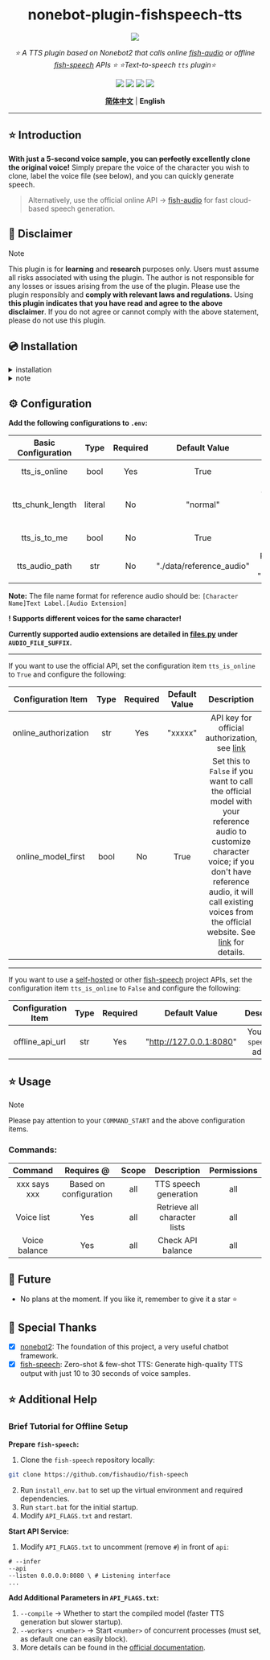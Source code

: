 <div align="center">

# nonebot-plugin-fishspeech-tts

<a href="https://v2.nonebot.dev/store"><img src="https://count.getloli.com/get/@nonebot-plugin-fishspeech-tts?theme=asoul"></a>

_⭐ A TTS plugin based on Nonebot2 that calls online [fish-audio](https://fish.audio/zh-CN/) or offline [fish-speech](https://github.com/fishaudio/fish-speech) APIs ⭐_
_⭐Text-to-speech `tts` plugin⭐_

<a href="https://www.python.org/downloads/release/python-390/"><img src="https://img.shields.io/badge/python-3.10+-blue"></a>  <a href=""><img src="https://img.shields.io/badge/QQ-1141538825-yellow"></a> <a href="https://github.com/Cvandia/nonebot-plugin-game-torrent/blob/main/LICENCE"><img src="https://img.shields.io/badge/license-MIT-blue"></a> <a href="https://v2.nonebot.dev/"><img src="https://img.shields.io/badge/Nonebot2-2.2.0+-red"></a>

[**简体中文**](../README.md) | **English**
</div>

---

## ⭐ Introduction

**With just a 5-second voice sample, you can ~~perfectly~~ excellently clone the original voice!**
Simply prepare the voice of the character you wish to clone, label the voice file (see below), and you can quickly generate speech.

> Alternatively, use the official online API -> [fish-audio](https://fish.audio/zh-CN/) for fast cloud-based speech generation.

## 📜 Disclaimer

> [!note]
> This plugin is for **learning** and **research** purposes only. Users must assume all risks associated with using the plugin. The author is not responsible for any losses or issues arising from the use of the plugin. Please use the plugin responsibly and **comply with relevant laws and regulations.**
Using **this plugin indicates that you have read and agree to the above disclaimer**. If you do not agree or cannot comply with the above statement, please do not use this plugin. 

## 💿 Installation

<details>
<summary>installation</summary>

**Using `pipx`:**
```bash
pipx install nonebot-plugin-fishspeech-tts -U
```
> [!note] Add this plugin to the `plugins = ["xxx"]` section in `pyproject.toml`.

**Using `nb-cli`:**
```bash
nb plugin install nonebot-plugin-fishspeech-tts -U
```

**Using `git clone` (not recommended):**
- Run the following command in the command prompt:
```bash
git clone https://github.com/Cvandia/nonebot-plugin-fishspeech-tts
```
- Copy the `nonebot-plugin-fishspeech-tts` folder to the `src/plugins` directory in the bot's root directory (or another name you used when creating the bot).
 </details>

 <details>
 <summary>note</summary>

Recommended mirror sites for download:

- Tsinghua Source: `https://pypi.tuna.tsinghua.edu.cn/simple`
- Alibaba Source: `https://mirrors.aliyun.com/pypi/simple/`

</details>

## ⚙️ Configuration

**Add the following configurations to `.env`:**

| Basic Configuration | Type | Required | Default Value | Description |
|:-----:|:----:|:----:|:---:|:----:|
| tts_is_online | bool | Yes | True | Whether to use the cloud API |
| tts_chunk_length | literal | No | "normal" | Audio chunk length for requests, defaults to normal; options: short, normal, long |
| tts_is_to_me | bool | No | True | Whether to respond only when mentioned |
| tts_audio_path | str | No | "./data/reference_audio" | Path for voice samples, defaults to "./data/reference_audio" |

**Note:** The file name format for reference audio should be: `[Character Name]Text Label.[Audio Extension]`

**! Supports different voices for the same character!**

**Currently supported audio extensions are detailed in [files.py](./nonebot_plugin_fishspeech_tts/files.py) under `AUDIO_FILE_SUFFIX`.**

---

If you want to use the official API, set the configuration item `tts_is_online` to `True` and configure the following:

| Configuration Item | Type | Required | Default Value | Description |
|:-----:|:----:|:----:|:---:|:----:|
| online_authorization | str | Yes | "xxxxx" | API key for official authorization, see [link](https://fish.audio/zh-CN/go-api/api-keys/) |
| online_model_first | bool | No | True | Set this to `False` if you want to call the official model with your reference audio to customize character voice; if you don't have reference audio, it will call existing voices from the official website. See [link](https://fish.audio/zh-CN/) for details. |

---

If you want to use a [self-hosted](#offline-setup-fish-speech) or other [fish-speech](https://github.com/fishaudio/fish-speech) project APIs, set the configuration item `tts_is_online` to `False` and configure the following:

| Configuration Item | Type | Required | Default Value | Description |
|:----:|:----:|:----:|:---:|:----:|
| offline_api_url | str | Yes | "http://127.0.0.1:8080" | Your `fish-speech` API address |

## ⭐ Usage

> [!note]
> Please pay attention to your `COMMAND_START` and the above configuration items.

### Commands:

| Command | Requires @ | Scope | Description | Permissions |
|:---:|:---:|:---:|:---:|:---:|
| xxx says xxx | Based on configuration | all | TTS speech generation | all |
| Voice list | Yes | all | Retrieve all character lists | all |
| Voice balance | Yes | all | Check API balance | all |

## 🌙 Future
- No plans at the moment.
If you like it, remember to give it a star ⭐

## 💝 Special Thanks

- [x] [nonebot2](https://github.com/nonebot/nonebot2): The foundation of this project, a very useful chatbot framework.
- [x] [fish-speech](https://github.com/fishaudio/fish-speech): Zero-shot & few-shot TTS: Generate high-quality TTS output with just 10 to 30 seconds of voice samples.

## ⭐ Additional Help

### Brief Tutorial for Offline Setup

**Prepare `fish-speech`:**
1. Clone the `fish-speech` repository locally:
```bash
git clone https://github.com/fishaudio/fish-speech
```
2. Run `install_env.bat` to set up the virtual environment and required dependencies.
3. Run `start.bat` for the initial startup.
4. Modify `API_FLAGS.txt` and restart.

**Start API Service:**
1. Modify `API_FLAGS.txt` to uncomment (remove `#`) in front of `api`:
```
# --infer
--api
--listen 0.0.0.0:8080 \ # Listening interface
...
```

**Add Additional Parameters in `API_FLAGS.txt`:**
1. `--compile` -> Whether to start the compiled model (faster TTS generation but slower startup).
2. `--workers <number>` -> Start `<number>` of concurrent processes (must set, as default one can easily block).
3. More details can be found in the [official documentation](https://speech.fish.audio/zh).